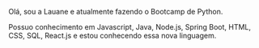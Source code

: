 Olá, sou a Lauane e atualmente fazendo o Bootcamp de Python.

Possuo conhecimento em Javascript, Java, Node.js, Spring Boot, HTML, CSS, SQL, React.js e estou conhecendo essa nova linguagem.
